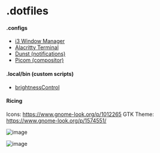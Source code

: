 # .dotfiles

#### .configs

- [i3 Window Manager](https://github.com/JamieBurridge/.dotfiles/tree/main/i3)
- [Alacritty Terminal](https://github.com/JamieBurridge/.dotfiles/tree/main/alacritty)
- [Dunst (notifications)](https://github.com/JamieBurridge/.dotfiles/tree/main/dunst)
- [Picom (compositor)](https://github.com/JamieBurridge/.dotfiles/tree/main/picom)


#### .local/bin (custom scripts)
- [brightnessControl](https://github.com/JamieBurridge/.dotfiles/blob/main/.local/bin/brightnessControl.sh)


#### Ricing

Icons: https://www.gnome-look.org/p/1012265
GTK Theme: https://www.gnome-look.org/p/1574551/

![image](https://user-images.githubusercontent.com/80159413/209847863-c5991535-1ff0-4de7-9651-2f0fbc0ab512.png)

![image](https://user-images.githubusercontent.com/80159413/209848090-e804403f-c3d6-4f7e-92fc-81ce9b3b32d2.png)
